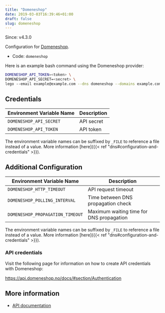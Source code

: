 ```yaml
---
title: "Domeneshop"
date: 2019-03-03T16:39:46+01:00
draft: false
slug: domeneshop
---
```


<!-- THIS DOCUMENTATION IS AUTO-GENERATED. PLEASE DO NOT EDIT. -->
<!-- providers/dns/domeneshop/domeneshop.toml -->
<!-- THIS DOCUMENTATION IS AUTO-GENERATED. PLEASE DO NOT EDIT. -->

Since: v4.3.0

Configuration for [Domeneshop](https://domene.shop).


<!--more-->

- Code: `domeneshop`

Here is an example bash command using the Domeneshop provider:

```bash
DOMENESHOP_API_TOKEN=<token> \
DOMENESHOP_API_SECRET=<secret> \
lego --email example@example.com --dns domeneshop --domains example.com run
```




## Credentials

| Environment Variable Name | Description |
|-----------------------|-------------|
| `DOMENESHOP_API_SECRET` | API secret |
| `DOMENESHOP_API_TOKEN` | API token |

The environment variable names can be suffixed by `_FILE` to reference a file instead of a value.
More information [here]({{< ref "dns#configuration-and-credentials" >}}).


## Additional Configuration

| Environment Variable Name | Description |
|--------------------------------|-------------|
| `DOMENESHOP_HTTP_TIMEOUT` | API request timeout |
| `DOMENESHOP_POLLING_INTERVAL` | Time between DNS propagation check |
| `DOMENESHOP_PROPAGATION_TIMEOUT` | Maximum waiting time for DNS propagation |

The environment variable names can be suffixed by `_FILE` to reference a file instead of a value.
More information [here]({{< ref "dns#configuration-and-credentials" >}}).

### API credentials

Visit the following page for information on how to create API credentials with Domeneshop:

  https://api.domeneshop.no/docs/#section/Authentication



## More information

- [API documentation](https://api.domeneshop.no/docs)

<!-- THIS DOCUMENTATION IS AUTO-GENERATED. PLEASE DO NOT EDIT. -->
<!-- providers/dns/domeneshop/domeneshop.toml -->
<!-- THIS DOCUMENTATION IS AUTO-GENERATED. PLEASE DO NOT EDIT. -->
